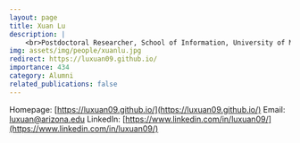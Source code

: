 ```yaml
---
layout: page
title: Xuan Lu
description: |
    <br>Postdoctoral Researcher, School of Information, University of Michigan<br>Sep 2019 -- Aug 2023<br><span style='color:blue'>Assistant Professor, The University of Arizona</span>
img: assets/img/people/xuanlu.jpg
redirect: https://luxuan09.github.io/
importance: 434
category: Alumni
related_publications: false
---
```

Homepage: [https://luxuan09.github.io/](https://luxuan09.github.io/)
Email: [luxuan@arizona.edu](mailto:luxuan@arizona.edu)
LinkedIn: [https://www.linkedin.com/in/luxuan09/](https://www.linkedin.com/in/luxuan09/)
